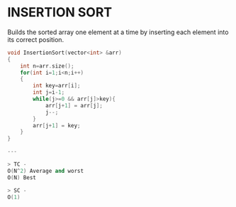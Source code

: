 # INSERTION SORT
Builds the sorted array one element at a time by inserting each element into its correct position.

```c++
void InsertionSort(vector<int> &arr)
{
    int n=arr.size();
    for(int i=1;i<n;i++)
    {
        int key=arr[i];
        int j=i-1;
        while(j>=0 && arr[j]>key){
            arr[j+1] = arr[j];
            j--;
        }
        arr[j+1] = key;
    }
}

---

> TC -   
O(N^2) Average and worst   
O(N) Best

> SC -
O(1)